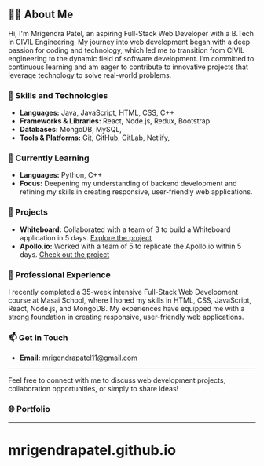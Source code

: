 

## 👩‍💻 About Me

Hi, I'm Mrigendra Patel, an aspiring Full-Stack Web Developer with a B.Tech in CIVIL Engineering. My journey into web development began with a deep passion for coding and technology, which led me to transition from CIVIL engineering to the dynamic field of software development. I’m committed to continuous learning and am eager to contribute to innovative projects that leverage technology to solve real-world problems.

### 🚀 Skills and Technologies

- **Languages:** Java, JavaScript, HTML, CSS, C++
- **Frameworks & Libraries:** React, Node.js, Redux, Bootstrap
- **Databases:** MongoDB, MySQL, 
- **Tools & Platforms:** Git, GitHub, GitLab, Netlify, 


### 🌱 Currently Learning

- **Languages:** Python, C++
- **Focus:** Deepening my understanding of backend development and refining my skills in creating responsive, user-friendly web applications.

### 🧩 Projects

- **Whiteboard:** Collaborated with a team of 3 to build a Whiteboard application in 5 days. [Explore the project](https://669e1ed439ba5f036f246156--golden-eclair-9d611b.netlify.app/#)
- **Apollo.io:** Worked with a team of 5 to replicate the Apollo.io within 5 days. [Check out the project](https://t-matrix.netlify.app/)

### 💼 Professional Experience

I recently completed a 35-week intensive Full-Stack Web Development course at Masai School, where I honed my skills in HTML, CSS, JavaScript, React, Node.js, and MongoDB. My experiences have equipped me with a strong foundation in creating responsive, user-friendly web applications.

### 📫 Get in Touch

- **Email:** [mrigendrapatel11@gmail.com](mailto:mrigendrapatel11@gmail.com)

  
---

Feel free to connect with me to discuss web development projects, collaboration opportunities, or simply to share ideas!

### 🌐 Portfolio


---


# mrigendrapatel.github.io
